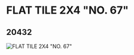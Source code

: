 # FLAT TILE 2X4 "NO. 67"
## 20432
![FLAT TILE 2X4 "NO. 67"](https://lc-www-live-s.legocdn.com/media/bricks/5/2/6106079.jpg)